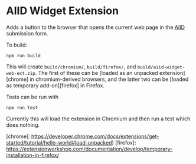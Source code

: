 
# AIID Widget Extension

Adds a button to the browser that opens the current web page in the [AIID][aiid] submission form.

To build:

```
npm run build
```

This will create  `build/chromium/`, `build/firefox/`, and `build/aiid-widget-web-ext.zip`.
The first of these can be [loaded as an unpacked extension][chrome] in chromium-derived browsers,
and the latter two can be [loaded as temporary add-on][firefox] in Firefox.

Tests can be run with

```
npm run test
```

Currently this will load the extension in Chromium and then run a test which does nothing.

[aiid]: https://github.com/responsible-ai-collaborative/aiid
[chrome]: https://developer.chrome.com/docs/extensions/get-started/tutorial/hello-world#load-unpacked)
[firefox]: https://extensionworkshop.com/documentation/develop/temporary-installation-in-firefox/
